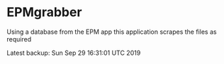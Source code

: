 # EPMgrabber
Using a database from the EPM app this application scrapes the files as required


Latest backup: Sun Sep 29 16:31:01 UTC 2019
